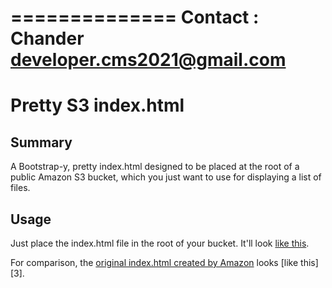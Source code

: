 ==============
Contact : Chander developer.cms2021@gmail.com
===============
Pretty S3 index.html
====================

Summary
---------

A Bootstrap-y, pretty index.html designed to be placed at the root of a public Amazon S3 bucket, which
you just want to use for displaying a list of files.

Usage
-------

Just place the index.html file in the root of your bucket.  It'll look [like this][1].

For comparison, the [original index.html created by Amazon][2] looks [like this][3].


[1]: https://aws.amazon.com/code/1713
[2]: http://regexp.s3.amazonaws.com/list.html
